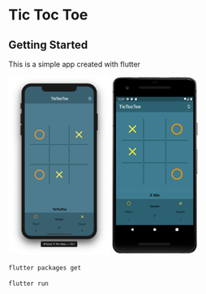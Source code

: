 # Tic Toc Toe

## Getting Started

This is a simple app created with flutter

<img src="./Screen Shot ios.png" width="200">
<img src="./Screen Shot android.png" width="170">

`flutter packages get`

`flutter run`
